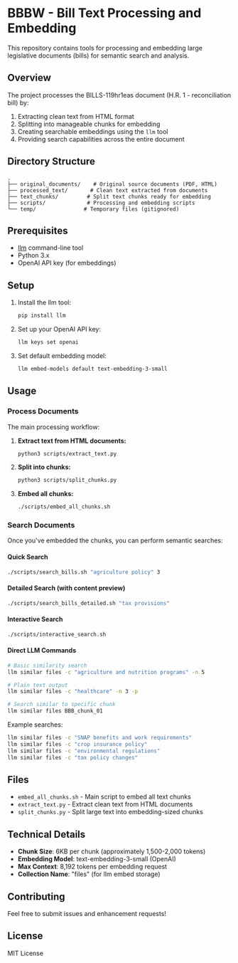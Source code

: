 # BBBW - Bill Text Processing and Embedding

This repository contains tools for processing and embedding large legislative documents (bills) for semantic search and analysis.

## Overview

The project processes the BILLS-119hr1eas document (H.R. 1 - reconciliation bill) by:
1. Extracting clean text from HTML format
2. Splitting into manageable chunks for embedding
3. Creating searchable embeddings using the `llm` tool
4. Providing search capabilities across the entire document

## Directory Structure

```
.
├── original_documents/    # Original source documents (PDF, HTML)
├── processed_text/       # Clean text extracted from documents
├── text_chunks/         # Split text chunks ready for embedding
├── scripts/             # Processing and embedding scripts
└── temp/               # Temporary files (gitignored)
```

## Prerequisites

- [llm](https://llm.datasette.io/) command-line tool
- Python 3.x
- OpenAI API key (for embeddings)

## Setup

1. Install the llm tool:
   ```bash
   pip install llm
   ```

2. Set up your OpenAI API key:
   ```bash
   llm keys set openai
   ```

3. Set default embedding model:
   ```bash
   llm embed-models default text-embedding-3-small
   ```

## Usage

### Process Documents

The main processing workflow:

1. **Extract text from HTML documents:**
   ```bash
   python3 scripts/extract_text.py
   ```

2. **Split into chunks:**
   ```bash
   python3 scripts/split_chunks.py
   ```

3. **Embed all chunks:**
   ```bash
   ./scripts/embed_all_chunks.sh
   ```

### Search Documents

Once you've embedded the chunks, you can perform semantic searches:

#### Quick Search
```bash
./scripts/search_bills.sh "agriculture policy" 3
```

#### Detailed Search (with content preview)
```bash
./scripts/search_bills_detailed.sh "tax provisions"
```

#### Interactive Search
```bash
./scripts/interactive_search.sh
```

#### Direct LLM Commands
```bash
# Basic similarity search
llm similar files -c "agriculture and nutrition programs" -n 5

# Plain text output
llm similar files -c "healthcare" -n 3 -p

# Search similar to specific chunk
llm similar files BBB_chunk_01
```

Example searches:
```bash
llm similar files -c "SNAP benefits and work requirements"
llm similar files -c "crop insurance policy"
llm similar files -c "environmental regulations"
llm similar files -c "tax policy changes"
```

## Files

- `embed_all_chunks.sh` - Main script to embed all text chunks
- `extract_text.py` - Extract clean text from HTML documents
- `split_chunks.py` - Split large text into embedding-sized chunks

## Technical Details

- **Chunk Size**: 6KB per chunk (approximately 1,500-2,000 tokens)
- **Embedding Model**: text-embedding-3-small (OpenAI)
- **Max Context**: 8,192 tokens per embedding request
- **Collection Name**: "files" (for llm embed storage)

## Contributing

Feel free to submit issues and enhancement requests!

## License

MIT License
